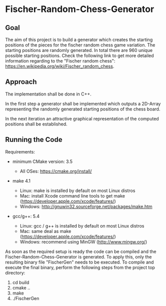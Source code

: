 # Fischer-Random-Chess-Generator

## Goal

The aim of this project is to build a generator which creates the starting positions of the pieces for the fischer random chess game variation. The starting positions are randomly generated. In total there are 960 unique possible starting positions. 
Check the following link to get more detailed information regarding to the "Fischer random chess": https://en.wikipedia.org/wiki/Fischer_random_chess.



## Approach

The implementation shall be done in C++.

In the first step a generator shall be implemented which outputs a 2D-Array representing the randomly generated starting positions of the chess board.

In the next iteration an attractive graphical representation of the computed positions shall be established.



## Running the Code

Requirements: 

- minimum CMake version: 3.5
  - All OSes: https://cmake.org/install/

- make 4.1
  - Linux: make is installed by default on most Linux distros
  - Mac: install Xcode command line tools to get make (https://developer.apple.com/xcode/features/)
  - Windows: http://gnuwin32.sourceforge.net/packages/make.htm

- gcc/g++: 5.4
  - Linux: gcc / g++ is installed by default on most Linux distros
  - Mac: same deal as make (https://developer.apple.com/xcode/features/)
  - Windows: recommend using MinGW (http://www.mingw.org/)

As soon as the required setup is ready the code can be compiled and the Fischer-Random-Chess-Generator is generated. To apply this, only the resulting binary file "FischerGen" needs to be executed. 
To compile and execute the final binary, perform the following steps from the project top directory:

1. cd build
2. cmake ..
3. make
4. ./FischerGen